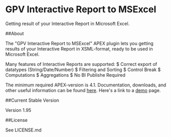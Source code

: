 GPV Interactive Report to MSExcel
=================================

Getting result of your Interactive Report in Microsoft Excel. 

##About

The "GPV Interactive Report to MSExcel" APEX plugin lets you getting results of your Interactive Report in XSML-format, ready to be used in Microsoft Excel.

Many features of Interactive Reports are supported:
 $  Correct export of datatypes (String/Date/Number)
 $  Filtering and Sorting
 $  Control Break
 $  Computations
 $  Aggregations
 $  No BI Publishe Required

The minimum required APEX-version is 4.1.
Documentation, downloads, and other useful information can be found [here](http://glebovpavel.github.io/page_IR_TO_XSLX/).
Here's a link to a [demo](https://apex.oracle.com/pls/apex/f?p=56154:1) page.

##Current Stable Version

Version 1.95

##License

See LICENSE.md
